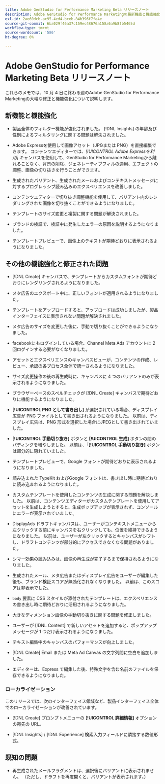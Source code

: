 ```yaml
---
title: Adobe GenStudio for Performance Marketing Beta リリースノート
description: Adobe GenStudio for Performance Marketingの最新機能と機能強化について説明します。
exl-id: 2ae60dcb-ac95-4ed4-bceb-84b396f7fa4e
source-git-commit: 6ba029f46a37c159ec48676a158a6a9b8fb5465d
workflow-type: tm+mt
source-wordcount: '586'
ht-degree: 0%

---
```


# Adobe GenStudio for Performance Marketing Beta リリースノート

これらのメモでは、10 月 4 日に終わる週のAdobe GenStudio for Performance Marketingの大幅な修正と機能強化について説明します。

## 新機能と機能強化

* 製品全体のフィルター機能が強化されました。 [!DNL Insights] の年齢及び性別によるフィルタリングに関する問題は解決されました。 <!-- GS-1198 -->

* Adobe Expressを使用して画像アセット（JPGまたは PNG）を直接編集できます。 コンテンツエディターでは、_[!UICONTROL Adobe Expressを利用]_ キャンバスを使用して、GenStudio for Performance Marketingから離れることなく、背景の削除、ジェネレーティブフィルの適用、エフェクトの調整、画像の切り抜きを行うことができます。<!-- GS-4615 -->

* 生成されたバリアント、生成されたメールおよびコンテキストメッセージに対するプログレッシブ読み込みのエクスペリエンスを改善しました。<!-- GS-4651 3062-->

* コンテンツエディターで切り抜き調整機能を使用して、バリアント内のレンダリングされた画像を切り抜くことができるようになりました。<!-- GS-2342 -->

* テンプレートのサイズ変更と複製に関する問題が解決されました。<!-- GS-4895 -->

* ブランドの検証で、検証中に発生したエラーの原因を説明するようになりました。

* テンプレートプレビューで、画像上のテキストが期待どおりに表示されるようになりました。<!-- GS-5917 -->

## その他の機能強化と修正された問題

* [!DNL Create] キャンバスで、テンプレートからカスタムフォントが期待どおりにレンダリングされるようになりました。<!-- GS-3415 -->

* メタ広告のエクスポート中に、正しいフォントが適用されるようになりました。<!-- GS-5875 -->

* テンプレートをアップロードすると、アップロードは成功しましたが、製品インターフェイスに表示されない問題が解決されました。<!-- GS-4815 5650-->

* メタ広告のサイズを変更した後に、手動で切り抜くことができるようになりました。<!-- GS-5871 -->

* facebookにもログインしている場合、Channel Meta Ads アカウントに 2 回ログインする必要がなくなりました。<!-- GS-3009 -->

* アセットとエクスペリエンスのキャンバスビューが、コンテンツの作成、レビュー、承認の各プロセス全体で統一されるようになりました。<!-- GS-5877 -->

* サイズ変更操作の後の再生成時に、キャンバスに 4 つのバリアントのみが表示されるようになりました。<!-- GS-5869 -->

* ブラウザーベースのスペルチェックが [!DNL Create] キャンバスで期待どおりに機能するようになりました。<!-- GS-5760 -->

* **[!UICONTROL PNG として書き出し]** が選択されている場合、ディスプレイ広告が PNG ファイルとして書き出されるようになりました。 以前は、ディスプレイ広告は、PNG 形式を選択した場合にJPEGとして書き出されていました。<!-- GS-5545 -->

* **[!UICONTROL 手動切り抜き]** ボタンと **[!UICONTROL 生成]** ボタンの間のパディングを増やしました。 以前は、「**[!UICONTROL 手動切り抜き]** ボタンは部分的に隠れていました。<!-- GS-6084 -->

* テンプレートプレビューで、Google フォントが期待どおりに表示されるようになりました。<!-- GS-5946 -->

* 読み込まれた TypeKit およびGoogle フォントは、書き出し時に期待どおりに読み込まれるようになりました。<!-- GS-5948 -->

* カスタムテンプレートを使用したコンテンツの生成に関する問題を解決しました。 以前は、コンテンツエディターがカスタムテンプレートを使用してアセットを生成しようとすると、生成ポップアップが表示されず、コンソールにエラーが表示されていました。<!-- GS-5262 -->

* DisplayAds ドラフトキャンバスは、ユーザーがコンテキストメニューから左クリックする前にキャンバスを右クリックしても、位置を維持できるようになりました。 以前は、ユーザーが左クリックするとキャンバスがシフトし、ドラフトコンテンツが部分的にアクセスできなくなる問題がありました。 <!-- GS-5687 -->

* シマー効果の読み込みは、画像の再生成が完了するまで保持されるようになりました。 <!-- GS-5811 -->

* 生成されたメール、メタ広告またはディスプレイ広告をユーザーが編集した後も、ブランド検証スコアが無効化されなくなりました。 以前は、このスコアは非表示でした。<!-- GS-5379 -->

* `body` 要素に CSS スタイルが添付されたテンプレートは、エクスペリエンスの書き出し時に期待どおりに活用されるようになりました。<!-- GS-5947 -->

* 大きなディメンション画像の手動切り抜きに関する問題を修正しました。<!-- GS-6039 -->

* ユーザーが [!DNL Content] で新しいアセットを追加すると、ポップアップメッセージが 1 つだけ表示されるようになりました。<!-- GS-5020 -->

* テキスト編集中のキャンバスのパフォーマンスが向上しました。 <!-- GS-5118 -->

* [!DNL Create] Email または Meta Ad Canvas の文字列間に空白を追加しました。<!-- GS-5019 -->

* エディターは、Express で編集した後、特殊文字を含む名前のファイルを保存できるようになりました。<!-- GS-6131 -->

### ローカライゼーション

このリリースでは、次のインターフェイス領域など、製品インターフェイス全体でのローカライゼーションが改善されています。

* [!DNL Create] プロンプトメニューの **[!UICONTROL 詳細情報]** オプションの宛先の URL。<!-- GS-5029 -->

* [!DNL Insights] / [!DNL Experience] 検索入力フィールドに隣接する数値形式。<!-- GS-4494 -->

## 既知の問題

* 再生成されたメールフラグメントは、選択後にバリアントに表示されません。 （ただし、ドラフトを再度開くと、バリアントが表示されます。） <!-- GS-5913 -->